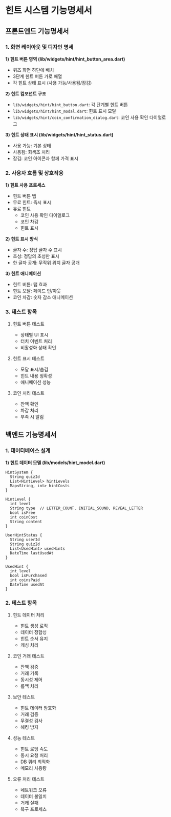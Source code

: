 # 힌트 시스템 기능명세서

## 프론트엔드 기능명세서

### 1. 화면 레이아웃 및 디자인 명세

**1) 힌트 버튼 영역 (lib/widgets/hint/hint_button_area.dart)**

- 퀴즈 화면 하단에 배치
- 3단계 힌트 버튼 가로 배열
- 각 힌트 상태 표시 (사용 가능/사용됨/잠김)

**2) 힌트 컴포넌트 구조**

- `lib/widgets/hint/hint_button.dart`: 각 단계별 힌트 버튼
- `lib/widgets/hint/hint_modal.dart`: 힌트 표시 모달
- `lib/widgets/hint/coin_confirmation_dialog.dart`: 코인 사용 확인 다이얼로그

**3) 힌트 상태 표시 (lib/widgets/hint/hint_status.dart)**

- 사용 가능: 기본 상태
- 사용됨: 회색조 처리
- 잠김: 코인 아이콘과 함께 가격 표시

### 2. 사용자 흐름 및 상호작용

**1) 힌트 사용 프로세스**

- 힌트 버튼 탭
- 무료 힌트: 즉시 표시
- 유료 힌트
  - 코인 사용 확인 다이얼로그
  - 코인 차감
  - 힌트 표시

**2) 힌트 표시 방식**

- 글자 수: 정답 글자 수 표시
- 초성: 정답의 초성만 표시
- 한 글자 공개: 무작위 위치 글자 공개

**3) 힌트 애니메이션**

- 힌트 버튼: 탭 효과
- 힌트 모달: 페이드 인/아웃
- 코인 차감: 숫자 감소 애니메이션

### 3. 테스트 항목

1. 힌트 버튼 테스트

   - 상태별 UI 표시
   - 터치 이벤트 처리
   - 비활성화 상태 확인

2. 힌트 표시 테스트

   - 모달 표시/숨김
   - 힌트 내용 정확성
   - 애니메이션 성능

3. 코인 처리 테스트
   - 잔액 확인
   - 차감 처리
   - 부족 시 알림

## 백엔드 기능명세서

### 1. 데이터베이스 설계

**1) 힌트 데이터 모델 (lib/models/hint_model.dart)**

```
HintSystem {
  String quizId
  List<HintLevel> hintLevels
  Map<String, int> hintCosts
}

HintLevel {
  int level
  String type  // LETTER_COUNT, INITIAL_SOUND, REVEAL_LETTER
  bool isFree
  int coinCost
  String content
}

UserHintStatus {
  String userId
  String quizId
  List<UsedHint> usedHints
  DateTime lastUsedAt
}

UsedHint {
  int level
  bool isPurchased
  int coinsPaid
  DateTime usedAt
}
```

### 2. 테스트 항목

1. 힌트 데이터 처리

   - 힌트 생성 로직
   - 데이터 정합성
   - 힌트 순서 유지
   - 캐싱 처리

2. 코인 거래 테스트

   - 잔액 검증
   - 거래 기록
   - 동시성 제어
   - 롤백 처리

3. 보안 테스트

   - 힌트 데이터 암호화
   - 거래 검증
   - 무결성 검사
   - 해킹 방지

4. 성능 테스트

   - 힌트 로딩 속도
   - 동시 요청 처리
   - DB 쿼리 최적화
   - 메모리 사용량

5. 오류 처리 테스트
   - 네트워크 오류
   - 데이터 불일치
   - 거래 실패
   - 복구 프로세스
